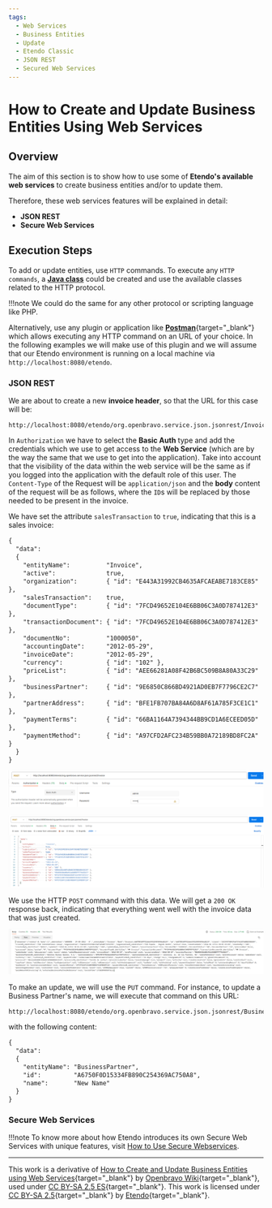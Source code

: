 ```yaml
---
tags:
  - Web Services
  - Business Entities
  - Update
  - Etendo Classic
  - JSON REST
  - Secured Web Services
---
```


# How to Create and Update Business Entities Using Web Services

## Overview

The aim of this section is to show how to use some of **Etendo's available web services** to create business entities and/or to update them.

Therefore, these web services features will be explained in detail:

  * **JSON REST**
  * **Secure Web Services**

## Execution Steps

To add or update entities, use `HTTP` commands. To execute any `HTTP commands`, a [**Java class**](../how-to-guides/how-to-call-an-etendo-webservice-from-java.md) could be created and use the available classes related to the HTTP protocol.

!!!note
    We could do the same for any other protocol or scripting language like PHP.

Alternatively, use any plugin or application like [**Postman**](https://www.postman.com/downloads/){target="\_blank"} which allows executing any HTTP command on an URL of your choice. In the following examples we will make use of this plugin and we will assume that our Etendo environment is running on a local machine via `http://localhost:8080/etendo`.

### JSON REST

We are about to create a new **invoice header**, so that the URL for this case will be:

    http://localhost:8080/etendo/org.openbravo.service.json.jsonrest/Invoice

In `Authorization` we have to select the **Basic Auth** type and add the credentials which we use to get access to the **Web Service** (which are by the way the same that we use to get into the application). Take into account that the visibility of the data within the web service will be the same as if you logged into the application with the default role of this user. The `Content-Type` of the Request will be `application/json` and the **body** content of the request will be as follows, where the `ID`s will be replaced by those needed to be present in the invoice. 


We have set the attribute `salesTransaction` to `true`, indicating that this is a sales invoice:



    {
      "data":
      {
        "entityName":          "Invoice",
        "active":              true,
        "organization":        { "id": "E443A31992CB4635AFCAEABE7183CE85" },
        "salesTransaction":    true,
        "documentType":        { "id": "7FCD49652E104E6BB06C3A0D787412E3" },
        "transactionDocument": { "id": "7FCD49652E104E6BB06C3A0D787412E3" },
        "documentNo":          "1000050",
        "accountingDate":      "2012-05-29",
        "invoiceDate":         "2012-05-29",
        "currency":            { "id": "102" },
        "priceList":           { "id": "AEE66281A08F42B6BC509B8A80A33C29" },
        "businessPartner":     { "id": "9E6850C866BD4921AD0EB7F7796CE2C7" },
        "partnerAddress":      { "id": "BFE1FB707BA84A6D8AF61A785F3CE1C1" },
        "paymentTerms":        { "id": "66BA1164A7394344BB9CD1A6ECEED05D" },
        "paymentMethod":       { "id": "A97CFD2AFC234B59BB0A72189BD8FC2A" }
      }
    }

![](../../../assets/developer-guide/etendo-classic/how-to-guides/How_to_Create_And_Update_Business_Entities_Using_Web_Services-0.png)

![](../../../assets/developer-guide/etendo-classic/how-to-guides/How_to_Create_And_Update_Business_Entities_Using_Web_Services-1.png)

We use the HTTP `POST` command with this data. We will get a `200 OK` response back, indicating that everything went well with the invoice data that was just created.

![](../../../assets/developer-guide/etendo-classic/how-to-guides/How_to_Create_And_Update_Business_Entities_Using_Web_Services-2.png)

To make an update, we will use the `PUT` command. For instance, to update a Business Partner's name, we will execute that command on this URL:

    http://localhost:8080/etendo/org.openbravo.service.json.jsonrest/BusinessPartner

with the following content:

    {
      "data":
      {
        "entityName": "BusinessPartner",
        "id":         "A6750F0D15334FB890C254369AC750A8",
        "name":       "New Name"
      }
    }

### Secure Web Services

!!!note
    To know more about how Etendo introduces its own Secure Web Services with unique features, visit [How to Use Secure Webservices](../how-to-guides/how-to-use-secure-webservices.md).

---

This work is a derivative of [How to Create and Update Business Entities using Web Services](https://wiki.openbravo.com/wiki/How_to_Create_And_Update_Business_Entities_Using_Web_Services){target="\_blank"} by [Openbravo Wiki](https://wiki.openbravo.com/wiki/Welcome_to_Openbravo){target="\_blank"}, used under [CC BY-SA 2.5 ES](https://creativecommons.org/licenses/by-sa/2.5/es/){target="\_blank"}. This work is licensed under [CC BY-SA 2.5](https://creativecommons.org/licenses/by-sa/2.5/){target="\_blank"} by [Etendo](https://etendo.software){target="\_blank"}.